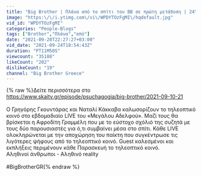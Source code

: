 ```yaml
---
title: "Big Brother | Πλάνα από το σπίτι του ΒΒ σε πρώτη μετάδοση | 24\/09\/2021"
image: "https:\/\/i.ytimg.com\/vi\/WPDYTOzFgMI\/hqdefault.jpg"
vid_id: "WPDYTOzFgMI"
categories: "People-Blogs"
tags: ["Brother","Πλάνα","από"]
date: "2021-09-28T22:27:27+03:00"
vid_date: "2021-09-24T18:54:43Z"
duration: "PT11M50S"
viewcount: "35188"
likeCount: "202"
dislikeCount: "19"
channel: "Big Brother Greece"
---
```

{% raw %}Δείτε περισσότερα στο <a rel="nofollow" target="blank" href="https://www.skaitv.gr/episode/psuchagogia/big-brother/2021-09-10-21">https://www.skaitv.gr/episode/psuchagogia/big-brother/2021-09-10-21</a><br /><br />Ο Γρηγόρης Γκουντάρας και Ναταλί Κάκκαβα καλωσορίζουν το τηλεοπτικό κοινό στο εβδομαδιαίο LIVE του «Μεγάλου Αδελφού». Μαζί τους θα βρίσκεται η Αφροδίτη Γραμμέλη που με το εύστοχο σχόλιό της συζητά με τους δύο παρουσιαστές για ό,τι συμβαίνει μέσα στο σπίτι. Κάθε LIVE ολοκληρώνεται με την αποχώρηση του παίκτη που συγκέντρωσε τις λιγότερες ψήφους από το τηλεοπτικό κοινό. Guest καλεσμένοι και εκπλήξεις περιμένουν κάθε Παρασκευή το τηλεοπτικό κοινό.<br />Αληθινοί άνθρωποι - Αληθινό reality<br /><br />#BigBrotherGR{% endraw %}
